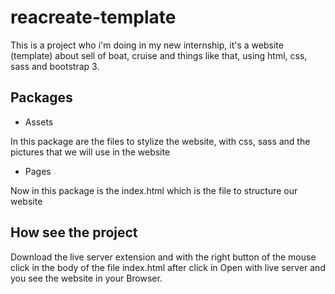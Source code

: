 # reacreate-template
This is a project who i'm doing in my new internship, it's a website (template)  about sell of  boat, cruise and things like that, using html, css, sass and bootstrap 3.


## Packages

- Assets 

In this package are the files to stylize the website, with css, sass and the pictures that we will use in the website 

- Pages

Now in this package is the index.html which is the file to structure our website

## How see the project

Download the live server extension and with the right button of the mouse click in the body of the file index.html after click in Open with live server and you see the website in your Browser.